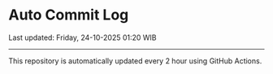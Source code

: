 # Auto Commit Log

Last updated: Friday, 24-10-2025 01:20 WIB

---

This repository is automatically updated every 2 hour using GitHub Actions.
